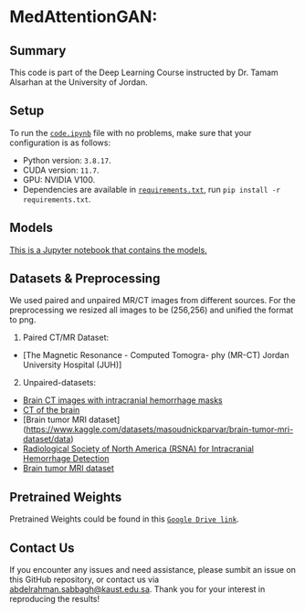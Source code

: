 # MedAttentionGAN: 
## Summary

This code is part of the Deep Learning Course instructed by Dr. Tamam Alsarhan at the University of Jordan.


## Setup
To run the [`code.ipynb`](code.ipynb) file with no problems, make sure that your configuration is as follows:
* Python version: `3.8.17`.
* CUDA version: `11.7`.
* GPU: NVIDIA V100.
* Dependencies are available in [`requirements.txt`](requirements.txt), run `pip install -r requirements.txt`.


## Models
[This is a Jupyter notebook that contains the models.](link.ipynb)
## Datasets & Preprocessing
We used paired and unpaired MR/CT images from different sources. For the preprocessing we resized all images to be (256,256) and unified the format to png.
1. Paired CT/MR Dataset:
- [The Magnetic Resonance - Computed Tomogra-
phy (MR-CT) Jordan University Hospital (JUH)]
 2. Unpaired-datasets:
 - [Brain CT images with intracranial hemorrhage masks](https://www.kaggle.com/datasets/vbookshelf/computed-tomography-ct-images/data)
 - [CT of the brain](https://www.kaggle.com/datasets/trainingdatapro/computed-tomography-ct-of-the-brain)
 - [Brain tumor MRI dataset] (https://www.kaggle.com/datasets/masoudnickparvar/brain-tumor-mri-dataset/data)
 - [Radiological Society of North America (RSNA) for Intracranial Hemorrhage Detection](https://www.kaggle.com/c/rsna-intracranial-hemorrhage-detection/overview)
 - [Brain tumor MRI dataset]({https://www.kaggle.com/datasets/ahmedhamada0/brain-tumor-detection)
 
## Pretrained Weights
Pretrained Weights could be found in this [`Google Drive link`](link).

## Contact Us
If you encounter any issues and need assistance, please sumbit an issue on this GitHub repository, or contact us via [abdelrahman.sabbagh@kaust.edu.sa](mailto:abdelrahman.sabbagh@kaust.edu.sa). Thank you for your interest in reproducing the results!
